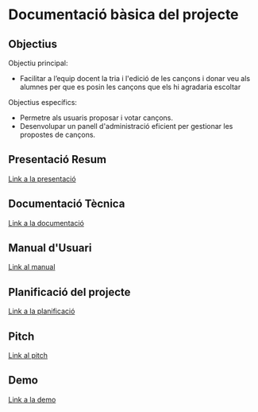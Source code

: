 # Documentació bàsica del projecte

## Objectius

Objectiu principal: 
- Facilitar a l’equip docent la tria i l'edició de les cançons i donar veu als alumnes per que es posin les cançons que els hi agradaria escoltar

Objectius específics:
- Permetre als usuaris proposar i votar cançons.
- Desenvolupar un panell d'administració eficient per gestionar les propostes de cançons.

## Presentació Resum

[Link a la presentació](https://github.com/inspedralbes/tr3-soundoclock/blob/main/doc/resum_2324_SoundOClock.pdf)

## Documentació Tècnica

[Link a la documentació](https://github.com/inspedralbes/tr3-soundoclock/blob/main/doc/Documentacio_Tecnica.pdf)

## Manual d'Usuari

[Link al manual](https://github.com/inspedralbes/tr3-soundoclock/blob/main/doc/I%20MANUAL%20D'USUARI.pdf)

## Planificació del projecte

[Link a la planificació](https://github.com/inspedralbes/tr3-soundoclock/blob/main/doc/B%20PLANIFICACI%C3%93.pdf)

## Pitch

[Link al pitch](https://drive.google.com/file/d/1z6l-2giClutrArK_DkhC3P9tWm7UwrBf/view?usp=drive_link)

## Demo

[Link a la demo](https://drive.google.com/file/d/1543woUbUey6t7w0lhd_7cvS5hgugDws3/view?usp=drive_link)
